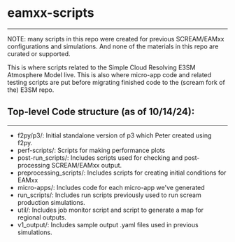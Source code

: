 # eamxx-scripts
--------------------------------------------------
NOTE: many scripts in this repo were created for previous SCREAM/EAMxx configurations and simulations.
And none of the materials in this repo are curated or supported.

This is where scripts related to the Simple Cloud Resolving
E3SM Atmosphere Model live. This is also where micro-app code and related testing
scripts are put before migrating finished code to the (scream fork of the) E3SM repo.


## Top-level Code structure (as of 10/14/24):
--------------------------------------------------
* f2py/p3/:		 Initial standalone version of p3 which Peter created using f2py.
* perf-scripts/: 	         Scripts for making performance plots
* post-run_scripts/: 	     Includes scripts used for checking and post-processing SCREAM/EAMxx output.
* preprocessing_scripts/:    Includes scripts for creating initial conditions for EAMxx
* micro-apps/:   	         Includes code for each micro-app we've generated
* run_scripts/:              Includes run scripts previously used to run scream production simulations. 
* util/:                     Includes job monitor script and script to generate a map for regional outputs.
* v1_output/:                Includes sample output .yaml files used in previous simulations.